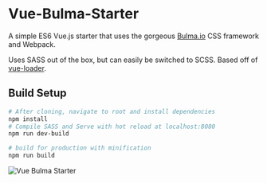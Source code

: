 # Vue-Bulma-Starter

A simple ES6 Vue.js starter that uses the gorgeous [Bulma.io](http://bulma.io/)  CSS framework and Webpack. 

Uses SASS
out of the box, but can easily be switched to SCSS. Based off of  [vue-loader](http://vuejs.github.io/vue-loader).

## Build Setup

``` bash
# After cloning, navigate to root and install dependencies
npm install
# Compile SASS and Serve with hot reload at localhost:8080
npm run dev-build

# build for production with minification
npm run build
```

![Vue Bulma Starter](http://i.imgur.com/oJvzjkB.png)